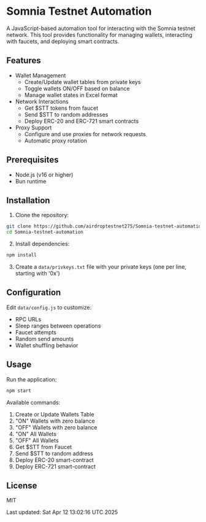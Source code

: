 # Somnia Testnet Automation

A JavaScript-based automation tool for interacting with the Somnia testnet network. This tool provides functionality for managing wallets, interacting with faucets, and deploying smart contracts.

## Features

- Wallet Management
  - Create/Update wallet tables from private keys
  - Toggle wallets ON/OFF based on balance
  - Manage wallet states in Excel format
- Network Interactions
  - Get $STT tokens from faucet
  - Send $STT to random addresses
  - Deploy ERC-20 and ERC-721 smart contracts
- Proxy Support
  - Configure and use proxies for network requests
  - Automatic proxy rotation

## Prerequisites

- Node.js (v16 or higher)
- Bun runtime

## Installation

1. Clone the repository:
```bash
git clone https://github.com/airdroptestnet275/Somnia-testnet-automation.git
cd Somnia-testnet-automation
```

2. Install dependencies:
```bash
npm install
```

3. Create a `data/privkeys.txt` file with your private keys (one per line, starting with '0x')

## Configuration

Edit `data/config.js` to customize:
- RPC URLs
- Sleep ranges between operations
- Faucet attempts
- Random send amounts
- Wallet shuffling behavior

## Usage

Run the application:
```bash
npm start
```

Available commands:
1. Create or Update Wallets Table
2. "ON" Wallets with zero balance
3. "OFF" Wallets with zero balance
4. "ON" All Wallets
5. "OFF" All Wallets
6. Get $STT from Faucet
7. Send $STT to random address
8. Deploy ERC-20 smart-contract
9. Deploy ERC-721 smart-contract

## License

MIT

Last updated: Sat Apr 12 13:02:16 UTC 2025
